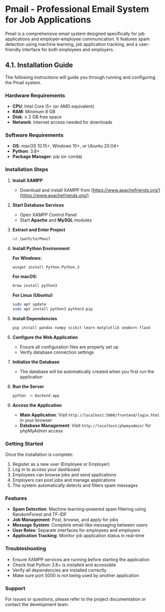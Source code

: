 # Pmail - Professional Email System for Job Applications

Pmail is a comprehensive email system designed specifically for job applications and employer-employee communication. It features spam detection using machine learning, job application tracking, and a user-friendly interface for both employees and employers.

## 4.1. Installation Guide

The following instructions will guide you through running and configuring the Pmail system.

### Hardware Requirements

- **CPU**: Intel Core i5+ (or AMD equivalent)
- **RAM**: Minimum 8 GB
- **Disk**: ≥ 2 GB free space
- **Network**: Internet access needed for downloads

### Software Requirements

- **OS**: macOS 10.15+, Windows 10+, or Ubuntu 20.04+
- **Python**: 3.8+
- **Package Manager**: pip (or conda)

### Installation Steps

1. **Install XAMPP**
   - Download and install XAMPP from [https://www.apachefriends.org/](https://www.apachefriends.org/)

2. **Start Database Services**
   - Open XAMPP Control Panel
   - Start **Apache** and **MySQL** modules

3. **Extract and Enter Project**
   ```bash
   cd /path/to/Pmail
   ```

4. **Install Python Environment**
   
   **For Windows:**
   ```bash
   winget install Python.Python.3
   ```
   
   **For macOS:**
   ```bash
   brew install python3
   ```
   
   **For Linux (Ubuntu):**
   ```bash
   sudo apt update
   sudo apt install python3 python3-pip
   ```

5. **Install Dependencies**
   ```bash
   pip install pandas numpy scikit-learn matplotlib seaborn flask
   ```

6. **Configure the Web Application**
   - Ensure all configuration files are properly set up
   - Verify database connection settings

7. **Initialize the Database**
   - The database will be automatically created when you first run the application

8. **Run the Server**
   ```bash
   python -m backend.app
   ```

9. **Access the Application**
   - **Main Application**: Visit `http://localhost:5000/frontend/login.html` in your browser
   - **Database Management**: Visit `http://localhost/phpmyadmin/` for phpMyAdmin access

### Getting Started

Once the installation is complete:

1. Register as a new user (Employee or Employer)
2. Log in to access your dashboard
3. Employees can browse jobs and send applications
4. Employers can post jobs and manage applications
5. The system automatically detects and filters spam messages

### Features

- **Spam Detection**: Machine learning-powered spam filtering using RandomForest and TF-IDF
- **Job Management**: Post, browse, and apply for jobs
- **Message System**: Complete email-like messaging between users
- **User Roles**: Separate interfaces for employees and employers
- **Application Tracking**: Monitor job application status in real-time

### Troubleshooting

- Ensure XAMPP services are running before starting the application
- Check that Python 3.8+ is installed and accessible
- Verify all dependencies are installed correctly
- Make sure port 5000 is not being used by another application

### Support

For issues or questions, please refer to the project documentation or contact the development team.
